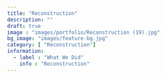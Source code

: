 ```yaml
---
title: "Reconstruction"
description: ""
draft: true
image : "images/portfolio/Reconstruction (19).jpg"
bg_image: "images/feature-bg.jpg"
category: [ "Reconstruction"]
information:
  - label : "What We Did"
    info : "Reconstruction"
---
```



